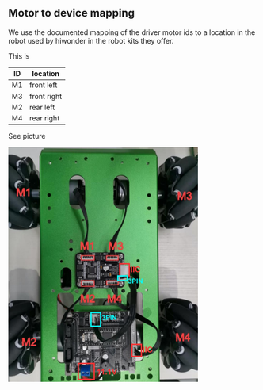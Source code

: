 # 

## Motor to device mapping

We use the documented mapping of the driver motor ids to a location in the robot used by hiwonder in the robot kits they offer. 

This is 

| ID | location |
|----|----------|
| M1 | front left |
| M3 | front right |
| M2 | rear left |
| M4 | rear right |

See picture 

![Motor Mapping](hiwonder-motor-mapping.png)